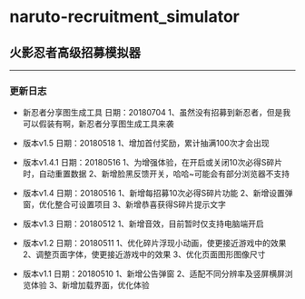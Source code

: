# naruto-recruitment_simulator
## 火影忍者高级招募模拟器
------------
### 更新日志

- 新忍者分享图生成工具
日期：20180704
1、虽然没有招募到新忍者，但是我可以假装有啊，新忍者分享图生成工具来袭

- 版本v1.5
日期：20180518
1、增加首付奖励，累计抽满100次才会出现

- 版本v1.4.1
日期：20180516
1、为增强体验，在开启或关闭10次必得S碎片时，自动重置数据
2、新增脸黑反馈开关，哈哈~可能会有部分浏览器不支持

- 版本v1.4
日期：20180516
1、新增每招募10次必得S碎片功能
2、新增设置弹窗，优化整合可设置项目
3、新增恭喜获得S碎片提示文字

- 版本v1.3
日期：20180512
1、新增音效，目前暂时仅支持电脑端开启

- 版本v1.2
日期：20180511
1、优化碎片浮现小动画，使更接近游戏中的效果
2、调整页面字体，使更接近游戏中的效果
3、优化页面图形图像尺寸

- 版本v1.1
日期：20180510
1、新增公告弹窗
2、适配不同分辨率及竖屏横屏浏览体验
3、新增加载界面，优化体验